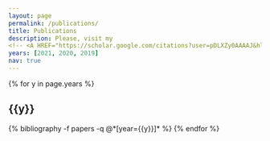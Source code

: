```yaml
---
layout: page
permalink: /publications/
title: Publications
description: Please, visit my 
<!-- <A HREF="https://scholar.google.com/citations?user=pDLXZy0AAAAJ&hl=en"> Google Scholar</A> page to see the full list. -->
years: [2021, 2020, 2019]
nav: true
---
```


<div class="publications">

{% for y in page.years %}
  <h2 class="year">{{y}}</h2>
  {% bibliography -f papers -q @*[year={{y}}]* %}
{% endfor %}

</div>


<!-- <a href="https://scholar.google.com/citations?user=pDLXZy0AAAAJ&hl=en" target="_top">Google Scholar</a>  -->